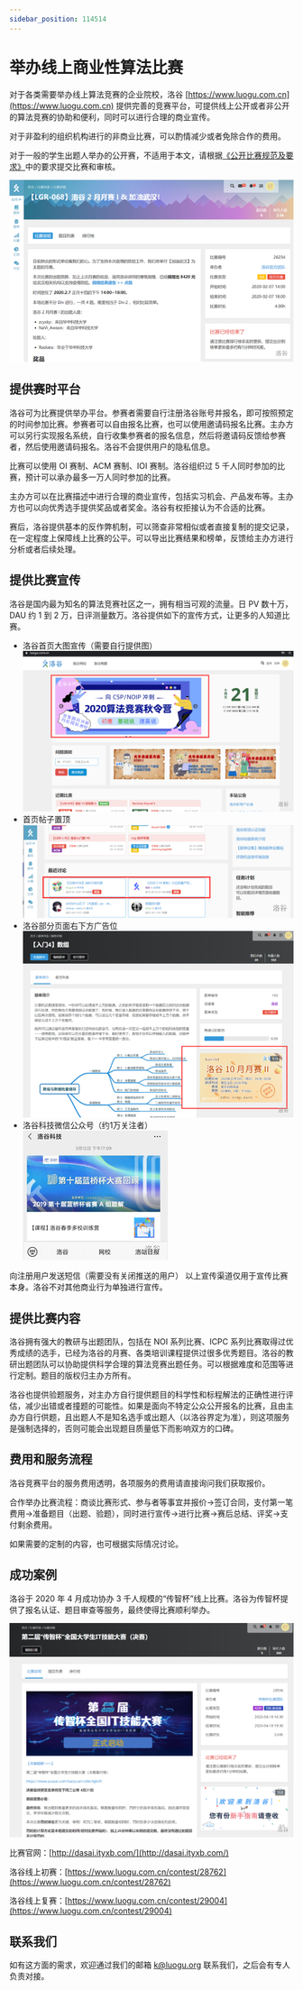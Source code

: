 ```yaml
---
sidebar_position: 114514
---
```


# 举办线上商业性算法比赛

对于各类需要举办线上算法竞赛的企业院校，洛谷 [https://www.luogu.com.cn](https://www.luogu.com.cn) 提供完善的竞赛平台，可提供线上公开或者非公开的算法竞赛的协助和便利，同时可以进行合理的商业宣传。

对于非盈利的组织机构进行的非商业比赛，可以酌情减少或者免除合作的费用。

对于一般的学生出题人举办的公开赛，不适用于本文，请根据[《公开比赛规范及要求》](../../rules/academic/opencontest-standard.md)中的要求提交比赛和审核。  

![比赛案例](_image/commercial-contest.png)

## 提供赛时平台

洛谷可为比赛提供举办平台。参赛者需要自行注册洛谷账号并报名，即可按照预定的时间参加比赛。参赛者可以自由报名比赛，也可以使用邀请码报名比赛。主办方可以另行实现报名系统，自行收集参赛者的报名信息，然后将邀请码反馈给参赛者，然后使用邀请码报名。洛谷不会提供用户的隐私信息。

比赛可以使用 OI 赛制、ACM 赛制、IOI 赛制。洛谷组织过 5 千人同时参加的比赛，预计可以承办最多一万人同时参加的比赛。

主办方可以在比赛描述中进行合理的商业宣传，包括实习机会、产品发布等。主办方也可以向优秀选手提供奖品或者奖金。洛谷有权拒接认为不合适的比赛。

赛后，洛谷提供基本的反作弊机制，可以筛查非常相似或者直接复制的提交记录，在一定程度上保障线上比赛的公平。可以导出比赛结果和榜单，反馈给主办方进行分析或者后续处理。

## 提供比赛宣传

洛谷是国内最为知名的算法竞赛社区之一，拥有相当可观的流量。日 PV 数十万，DAU 约 1 到 2 万，日评测量数万。洛谷提供如下的宣传方式，让更多的人知道比赛。

- 洛谷首页大图宣传（需要自行提供图）
![首页帖子置顶](_image/cc-home-banner.png)
- 首页帖子置顶
![首页帖子置顶](_image/cc-top-post.png)
- 洛谷部分页面右下方广告位
![右下方广告位](_image/cc-ad-block.png)
- 洛谷科技微信公众号（约1万关注者）
![洛谷科技微信公众号](_image/cc-wechat-post.png)

向注册用户发送短信（需要没有关闭推送的用户）
以上宣传渠道仅用于宣传比赛本身。洛谷不对其他商业行为单独进行宣传。

## 提供比赛内容

洛谷拥有强大的教研与出题团队，包括在 NOI 系列比赛、ICPC 系列比赛取得过优秀成绩的选手，已经为洛谷的月赛、各类培训课程提供过很多优秀题目。洛谷的教研出题团队可以协助提供科学合理的算法竞赛出题任务。可以根据难度和范围等进行定制。题目的版权归主办方所有。

洛谷也提供验题服务，对主办方自行提供题目的科学性和标程解法的正确性进行评估，减少出错或者撞题的可能性。如果是面向不特定公众公开报名的比赛，且由主办方自行供题，且出题人不是知名选手或出题人（以洛谷界定为准），则这项服务是强制选择的，否则可能会出现题目质量低下而影响双方的口碑。

## 费用和服务流程

洛谷竞赛平台的服务费用透明，各项服务的费用请直接询问我们获取报价。

合作举办比赛流程：商谈比赛形式、参与者等事宜并报价→签订合同，支付第一笔费用→准备题目（出题、验题），同时进行宣传→进行比赛→赛后总结、评奖→支付剩余费用。

如果需要的定制的内容，也可根据实际情况讨论。

## 成功案例

洛谷于 2020 年 4 月成功协办 3 千人规模的“传智杯”线上比赛。洛谷为传智杯提供了报名认证、题目审查等服务，最终使得比赛顺利举办。  

![传智杯案例](_image/cc-chuanzhibei.png)  

比赛官网：[http://dasai.ityxb.com/](http://dasai.ityxb.com/)

洛谷线上初赛：[https://www.luogu.com.cn/contest/28762](https://www.luogu.com.cn/contest/28762)

洛谷线上复赛：[https://www.luogu.com.cn/contest/29004](https://www.luogu.com.cn/contest/29004)

## 联系我们

如有这方面的需求，欢迎通过我们的邮箱 [k@luogu.org](mailto:k@luogu.org) 联系我们，之后会有专人负责对接。

